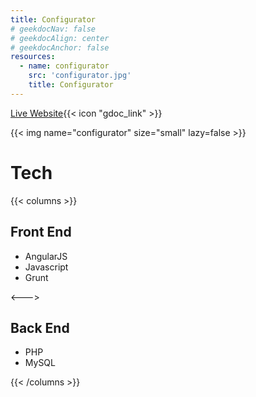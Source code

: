 ```yaml
---
title: Configurator
# geekdocNav: false
# geekdocAlign: center
# geekdocAnchor: false
resources:
  - name: configurator
    src: 'configurator.jpg'
    title: Configurator
---
```


[Live Website](http://www.hmidoors.com/configurator){{< icon "gdoc_link" >}}

{{< img name="configurator" size="small" lazy=false >}}

# Tech

{{< columns >}} <!-- begin columns block -->

## Front End

- AngularJS
- Javascript
- Grunt

<---> <!-- magic separator, between columns -->

## Back End

- PHP
- MySQL

{{< /columns >}}
